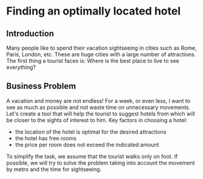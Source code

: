 # Finding an optimally located hotel

## Introduction

Many people like to spend their vacation sightseeing in cities such as Rome, Paris, London, etc. These are huge cities with a large number of attractions.
The first thing a tourist faces is: Where is the best place to live to see everything? 

## Business Problem

A vacation and money are not endless! For a week, or even less, I want to see as much as possible and not waste time on unnecessary movements.
Let's create a tool that will help the tourist to suggest hotels from which will be closer to the sights of interest to him.
Key factors in choosing a hotel:
- the location of the hotel is optimal for the desired attractions
- the hotel has free rooms
- the price per room does not exceed the indicated amount 

To simplify the task, we assume that the tourist walks only on foot.
If possible, we will try to solve the problem taking into account the movement by metro and the time for sightseeing. 
